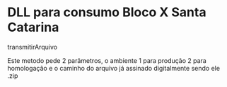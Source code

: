 <h1>DLL para consumo Bloco X Santa Catarina</h1>

<p style"color:green;">transmitirArquivo</p>
<p>Este metodo pede 2 parâmetros, o ambiente 1 para produção 2 para homologação e o caminho do arquivo já assinado digitalmente sendo ele .zip <p/>


